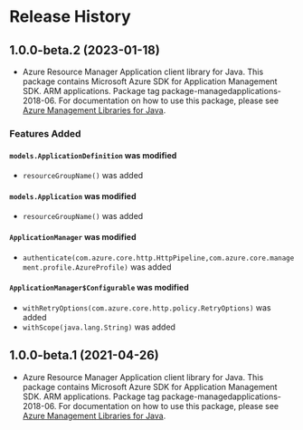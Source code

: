 # Release History

## 1.0.0-beta.2 (2023-01-18)

- Azure Resource Manager Application client library for Java. This package contains Microsoft Azure SDK for Application Management SDK. ARM applications. Package tag package-managedapplications-2018-06. For documentation on how to use this package, please see [Azure Management Libraries for Java](https://aka.ms/azsdk/java/mgmt).

### Features Added

#### `models.ApplicationDefinition` was modified

* `resourceGroupName()` was added

#### `models.Application` was modified

* `resourceGroupName()` was added

#### `ApplicationManager` was modified

* `authenticate(com.azure.core.http.HttpPipeline,com.azure.core.management.profile.AzureProfile)` was added

#### `ApplicationManager$Configurable` was modified

* `withRetryOptions(com.azure.core.http.policy.RetryOptions)` was added
* `withScope(java.lang.String)` was added

## 1.0.0-beta.1 (2021-04-26)

- Azure Resource Manager Application client library for Java. This package contains Microsoft Azure SDK for Application Management SDK. ARM applications. Package tag package-managedapplications-2018-06. For documentation on how to use this package, please see [Azure Management Libraries for Java](https://aka.ms/azsdk/java/mgmt).
